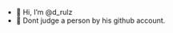 - 👋 Hi, I’m @d_rulz
- 👀 Dont judge a person by his github account.

<!---
hasithdd/hasithdd is a ✨ special ✨ repository because its `README.md` (this file) appears on your GitHub profile.
You can click the Preview link to take a look at your changes.
--->
